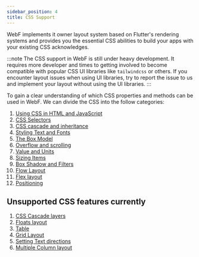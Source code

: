 ```yaml
---
sidebar_position: 4
title: CSS Support
---
```


WebF implements it owner layout system based on Flutter's rendering systems and provides you the essential CSS abilities
to build your apps with your existing CSS acknowledges.

:::note
The CSS support in WebF is still under heavy development. It requires more developer and times to getting involved to
become compatible with popular CSS UI libraries like `tailwindcss` or others.
If you encounter layout issues when using UI libraries, try to report the issue to us and implement your layout without
using the UI libraries.
:::

To gain a clear understanding of which CSS properties and methods can be used in WebF. We can divide the CSS into the follow
categories:

1. [Using CSS in HTML and JavaScript](/docs/tutorials/guides-for-web-developer/css_support/use_css)
2. [CSS Selectors](/docs/tutorials/guides-for-web-developer/css_support/selectors)
3. [CSS cascade and inheritance](/docs/tutorials/guides-for-web-developer/css_support/cascade_inheritance)
4. [Styling Text and Fonts](/docs/tutorials/guides-for-web-developer/css_support/font_and_text)
5. [The Box Model](/docs/tutorials/guides-for-web-developer/css_support/the_box_model)
6. [Overflow and scrolling](/)
7. [Value and Units](/)
8. [Sizing Items](/)
9. [Box Shadow and Filters](/)
10. [Flow Layout](/)
11. [Flex layout](/)
12. [Positioning](/)


## Unsupported CSS features currently

1. [CSS Cascade layers](https://developer.mozilla.org/en-US/docs/Learn/CSS/Building_blocks/Cascade_layers)
2. [Floats layout](https://developer.mozilla.org/en-US/docs/Learn/CSS/CSS_layout/Floats)
3. [Table](https://developer.mozilla.org/en-US/docs/Learn/CSS/Building_blocks/Styling_tables)
4. [Grid Layout](https://developer.mozilla.org/en-US/docs/Learn/CSS/CSS_layout/Grids)
5. [Setting Text directions](https://developer.mozilla.org/en-US/docs/Learn/CSS/Building_blocks/Handling_different_text_directions)
6. [Multiple Column layout](https://developer.mozilla.org/en-US/docs/Learn/CSS/CSS_layout/Multiple-column_Layout)